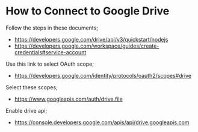 # How to Connect to Google Drive

Follow the steps in these documents;

- https://developers.google.com/drive/api/v3/quickstart/nodejs
- https://developers.google.com/workspace/guides/create-credentials#service-account

Use this link to select OAuth scope;

- https://developers.google.com/identity/protocols/oauth2/scopes#drive

Select these scopes;

- https://www.googleapis.com/auth/drive.file

Enable drive api;

- https://console.developers.google.com/apis/api/drive.googleapis.com
